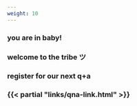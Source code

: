 ```yaml
---
weight: 10
---
```


### you are in baby!
### welcome to the tribe ツ
### register for our next q+a
### {{< partial "links/qna-link.html" >}}
